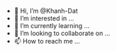 - 👋 Hi, I’m @Khanh-Dat
- 👀 I’m interested in ...
- 🌱 I’m currently learning ...
- 💞️ I’m looking to collaborate on ...
- 📫 How to reach me ...

<!---
Khanh-Dat/Khanh-Dat is a ✨ special ✨ repository because its `README.md` (this file) appears on your GitHub profile.
You can click the Preview link to take a look at your changes.
--->
